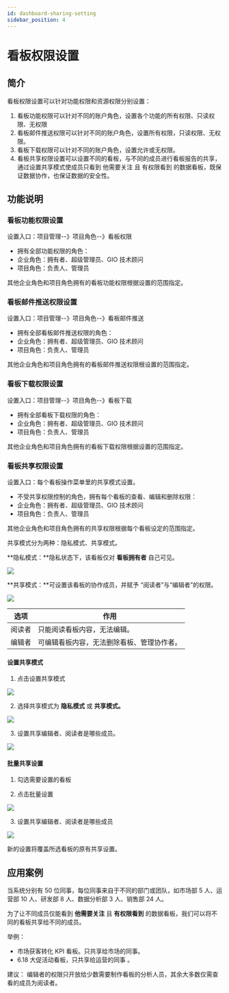 ```yaml
---
id: dashboard-sharing-setting
sidebar_position: 4
---
```


# 看板权限设置

## 简介

看板权限设置可以针对功能权限和资源权限分别设置：

1. 看板功能权限可以针对不同的账户角色，设置各个功能的所有权限、只读权限、无权限
2. 看板邮件推送权限可以针对不同的账户角色，设置所有权限，只读权限、无权限。
3. 看板下载权限可以针对不同的账户角色，设置允许或无权限。
4. 看板共享权限设置可以设置不同的看板，与不同的成员进行看板报告的共享， 通过设置共享模式使成员只看到 他需要关注 且 有权限看到 的数据看板，既保证数据协作，也保证数据的安全性。

## 功能说明

### 看板功能权限设置

设置入口：项目管理--》项目角色--》看板权限

- 拥有全部功能权限的角色：
- 企业角色：拥有者、超级管理员、GIO 技术顾问
- 项目角色：负责人、管理员

其他企业角色和项目角色拥有的看板功能权限根据设置的范围指定。

### 看板邮件推送权限设置

设置入口：项目管理--》项目角色--》看板邮件推送

- 拥有全部看板邮件推送权限的角色：
- 企业角色：拥有者、超级管理员、GIO 技术顾问
- 项目角色：负责人、管理员

其他企业角色和项目角色拥有的看板邮件推送权限根设置的范围指定。

### 看板下载权限设置

设置入口：项目管理--》项目角色--》看板下载

- 拥有全部看板下载权限的角色：
- 企业角色：拥有者、超级管理员、GIO 技术顾问
- 项目角色：负责人、管理员

其他企业角色和项目角色拥有的看板下载权限根据设置的范围指定。

### 看板共享权限设置

设置入口：每个看板操作菜单里的共享模式设置。

- 不受共享权限控制的角色，拥有每个看板的查看、编辑和删除权限：
- 企业角色：拥有者、超级管理员、GIO 技术顾问
- 项目角色：负责人、管理员

其他企业角色和项目角色拥有的共享权限根据每个看板设定的范围指定。

共享模式分为两种：隐私模式、共享模式。

**隐私模式：**隐私状态下，该看板仅对 **看板拥有者** 自己可见。

![](https://gblobscdn.gitbook.com/assets%2F-M2qbZInaXgdm8kkNosp%2F-MkLnBLTy1C-i06gAJ_k%2F-MkLpiYv6_FSvVsOx7uY%2Fimage.png?alt=media&token=4fa90ae6-8fed-4696-a797-9d3c8dbea6d5)

**共享模式：**可设置该看板的协作成员，并赋予 “阅读者”与“编辑者”的权限。

![](https://gblobscdn.gitbook.com/assets%2F-M2qbZInaXgdm8kkNosp%2F-MkLnBLTy1C-i06gAJ_k%2F-MkLpoBizrGGg07DVqAC%2Fimage.png?alt=media&token=ff66aef8-b8bd-4822-8bad-681610a4e11c)

| 选项   | 作用                                       |
| ------ | ------------------------------------------ |
| 阅读者 | 只能阅读看板内容，无法编辑。               |
| 编辑者 | 可编辑看板内容，无法删除看板、管理协作者。 |

#### 设置共享模式

1. 点击设置共享模式

![](https://gblobscdn.gitbook.com/assets%2F-M2qbZInaXgdm8kkNosp%2F-MkLnBLTy1C-i06gAJ_k%2F-MkLq-Q-Q_NcnhCKZIAF%2Fimage.png?alt=media&token=7df00a27-410a-44e3-97a2-5c970edfa369)

2. 选择共享模式为 **隐私模式** 或 **共享模式。**

![](https://gblobscdn.gitbook.com/assets%2F-M2qbZInaXgdm8kkNosp%2F-MkLnBLTy1C-i06gAJ_k%2F-MkLq5rpQVtqVFd0vGDA%2Fimage.png?alt=media&token=eee77e31-05f3-4e57-b5af-f419bb4fe500)

3. 设置共享编辑者、阅读者是哪些成员。

![](https://gblobscdn.gitbook.com/assets%2F-M2qbZInaXgdm8kkNosp%2F-MkLnBLTy1C-i06gAJ_k%2F-MkLqFDceQ_2GOd8RZcR%2Fimage.png?alt=media&token=1e888c13-f26d-4374-a64b-cb39ef35e695)

#### 批量共享设置

1. 勾选需要设置的看板

2. 点击批量设置

![](https://gblobscdn.gitbook.com/assets%2F-M2qbZInaXgdm8kkNosp%2F-MkLnBLTy1C-i06gAJ_k%2F-MkLqNB8_6R-ZBSjmGQi%2Fimage.png?alt=media&token=e635876d-ea69-419f-8a92-a0a5e43302ba)

3. 设置共享编辑者、阅读者是哪些成员

![](https://gblobscdn.gitbook.com/assets%2F-M2qbZInaXgdm8kkNosp%2F-MkLnBLTy1C-i06gAJ_k%2F-MkLqcJJeC7RvvzYe-ME%2Fimage.png?alt=media&token=32c0aacd-c0f0-4391-8ca0-d57fa4bbb6f4)

新的设置将覆盖所选看板的原有共享设置。

## 应用案例

当系统分别有 50 位同事，每位同事来自于不同的部门或团队，如市场部 5 人、运营部 10 人、研发部 8 人、数据分析部 3 人、销售部 24 人。

为了让不同成员仅能看到 **他需要关注** 且 **有权限看到** 的数据看板，我们可以将不同的看板共享给不同的成员。

举例：

- 市场获客转化 KPI 看板。只共享给市场的同事。
- 6.18 大促活动看板，只共享给运营的同事 。

建议： 编辑者的权限只开放给少数需要制作看板的分析人员，其余大多数仅需查看的成员为阅读者。
